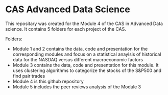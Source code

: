 # CAS Advanced Data Science

This repositary was created for the Module 4 of the CAS in Advanced Data science. It contains 5 folders for each project of the CAS.

Folders:
- Module 1 and 2 contains the data, code and presentation for the corresponding modules and focus on a statistical anaylsis of historical data for the NASDAQ versus different macroeconomic factors
- Module 3 contains the data, code and presentation for this module. It uses clustering algorithms to categorize the stocks of the S&P500 and find pair trades
- Module 4 is this github repository
- Module 5 includes the peer reviews analysis of the Module 3
